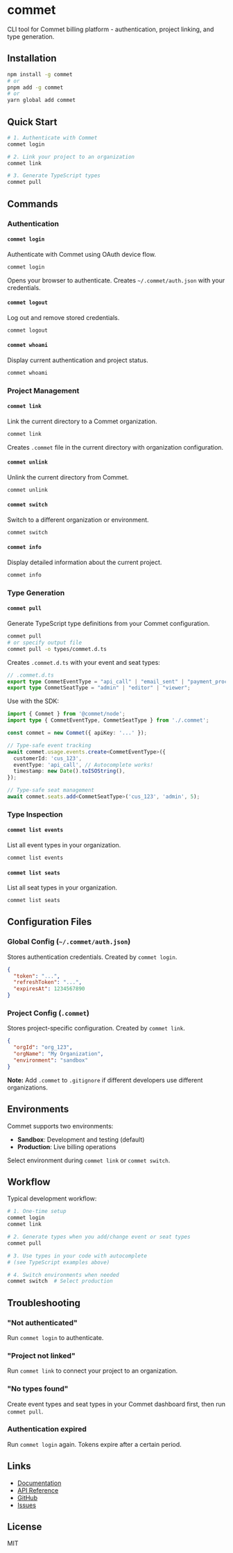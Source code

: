 # commet

CLI tool for Commet billing platform - authentication, project linking, and type generation.

## Installation

```bash
npm install -g commet
# or
pnpm add -g commet
# or
yarn global add commet
```

## Quick Start

```bash
# 1. Authenticate with Commet
commet login

# 2. Link your project to an organization
commet link

# 3. Generate TypeScript types
commet pull
```

## Commands

### Authentication

#### `commet login`

Authenticate with Commet using OAuth device flow.

```bash
commet login
```

Opens your browser to authenticate. Creates `~/.commet/auth.json` with your credentials.

#### `commet logout`

Log out and remove stored credentials.

```bash
commet logout
```

#### `commet whoami`

Display current authentication and project status.

```bash
commet whoami
```

### Project Management

#### `commet link`

Link the current directory to a Commet organization.

```bash
commet link
```

Creates `.commet` file in the current directory with organization configuration.

#### `commet unlink`

Unlink the current directory from Commet.

```bash
commet unlink
```

#### `commet switch`

Switch to a different organization or environment.

```bash
commet switch
```

#### `commet info`

Display detailed information about the current project.

```bash
commet info
```

### Type Generation

#### `commet pull`

Generate TypeScript type definitions from your Commet configuration.

```bash
commet pull
# or specify output file
commet pull -o types/commet.d.ts
```

Creates `.commet.d.ts` with your event and seat types:

```typescript
// .commet.d.ts
export type CommetEventType = "api_call" | "email_sent" | "payment_processed";
export type CommetSeatType = "admin" | "editor" | "viewer";
```

Use with the SDK:

```typescript
import { Commet } from '@commet/node';
import type { CommetEventType, CommetSeatType } from './.commet';

const commet = new Commet({ apiKey: '...' });

// Type-safe event tracking
await commet.usage.events.create<CommetEventType>({
  customerId: 'cus_123',
  eventType: 'api_call', // Autocomplete works!
  timestamp: new Date().toISOString(),
});

// Type-safe seat management
await commet.seats.add<CommetSeatType>('cus_123', 'admin', 5);
```

### Type Inspection

#### `commet list events`

List all event types in your organization.

```bash
commet list events
```

#### `commet list seats`

List all seat types in your organization.

```bash
commet list seats
```

## Configuration Files

### Global Config (`~/.commet/auth.json`)

Stores authentication credentials. Created by `commet login`.

```json
{
  "token": "...",
  "refreshToken": "...",
  "expiresAt": 1234567890
}
```

### Project Config (`.commet`)

Stores project-specific configuration. Created by `commet link`.

```json
{
  "orgId": "org_123",
  "orgName": "My Organization",
  "environment": "sandbox"
}
```

**Note:** Add `.commet` to `.gitignore` if different developers use different organizations.

## Environments

Commet supports two environments:

- **Sandbox**: Development and testing (default)
- **Production**: Live billing operations

Select environment during `commet link` or `commet switch`.

## Workflow

Typical development workflow:

```bash
# 1. One-time setup
commet login
commet link

# 2. Generate types when you add/change event or seat types
commet pull

# 3. Use types in your code with autocomplete
# (see TypeScript examples above)

# 4. Switch environments when needed
commet switch  # Select production
```

## Troubleshooting

### "Not authenticated"

Run `commet login` to authenticate.

### "Project not linked"

Run `commet link` to connect your project to an organization.

### "No types found"

Create event types and seat types in your Commet dashboard first, then run `commet pull`.

### Authentication expired

Run `commet login` again. Tokens expire after a certain period.

## Links

- [Documentation](https://docs.commet.co)
- [API Reference](https://docs.commet.co/api)
- [GitHub](https://github.com/commet-labs/commet-node)
- [Issues](https://github.com/commet-labs/commet-node/issues)

## License

MIT

